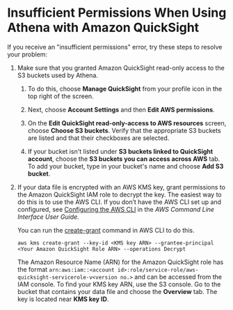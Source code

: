 # Insufficient Permissions When Using Athena with Amazon QuickSight<a name="troubleshoot-athena-insufficient-permissions"></a>

If you receive an "insufficient permissions" error, try these steps to resolve your problem:

1. Make sure that you granted Amazon QuickSight read\-only access to the S3 buckets used by Athena\. 

   1. To do this, choose **Manage QuickSight** from your profile icon in the top right of the screen\.

   1. Next, choose **Account Settings** and then **Edit AWS permissions**\. 

   1. On the **Edit QuickSight read\-only\-access to AWS resources** screen, choose **Choose S3 buckets**\. Verify that the appropriate S3 buckets are listed and that their checkboxes are selected\. 

   1. If your bucket isn't listed under **S3 buckets linked to QuickSight account**, choose the **S3 buckets you can access across AWS** tab\. To add your bucket, type in your bucket's name and choose **Add S3 bucket**\.

1. If your data file is encrypted with an AWS KMS key, grant permissions to the Amazon QuickSight IAM role to decrypt the key\. The easiest way to do this is to use the AWS CLI\. If you don’t have the AWS CLI set up and configured, see [Configuring the AWS CLI](docs.aws.amazon.com/cli/latest/userguide/cli-chap-getting-started.html) in the *AWS Command Line Interface User Guide\.*

   You can run the [create\-grant](http://docs.aws.amazon.com//cli/latest/reference/kms/create-grant.html) command in AWS CLI to do this\. 

   ```
   aws kms create-grant --key-id <KMS key ARN> --grantee-principal <Your Amazon QuickSight Role ARN> --operations Decrypt
   ```

   The Amazon Resource Name \(ARN\) for the Amazon QuickSight role has the format `arn:aws:iam::<account id>:role/service-role/aws-quicksight-servicerole-v<version no.>` and can be accessed from the IAM console\. To find your KMS key ARN, use the S3 console\. Go to the bucket that contains your data file and choose the **Overview** tab\. The key is located near **KMS key ID**\.